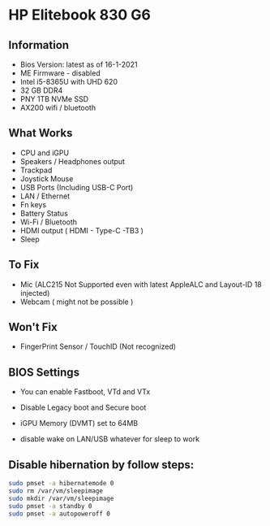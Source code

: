 # HP Elitebook 830 G6

## Information

- Bios Version: latest as of 16-1-2021
- ME Firmware - disabled
- Intel i5-8365U with UHD 620
- 32 GB DDR4
- PNY 1TB NVMe SSD
- AX200 wifi / bluetooth

## What Works

- CPU and iGPU
- Speakers /  Headphones output
- Trackpad
- Joystick Mouse
- USB Ports (Including USB-C Port)
- LAN / Ethernet
- Fn keys
- Battery Status
- Wi-Fi / Bluetooth
- HDMI output ( HDMI - Type-C -TB3 )
- Sleep

## To Fix

- Mic (ALC215 Not Supported even with latest AppleALC and Layout-ID 18 injected)
- Webcam ( might not be possible )

## Won't Fix

- FingerPrint Sensor / TouchID (Not recognized)

## BIOS Settings

- You can enable Fastboot, VTd and VTx

- Disable Legacy boot and Secure boot

- iGPU Memory (DVMT) set to 64MB

- disable wake on LAN/USB whatever for sleep to work

## Disable hibernation by follow steps:

```bash
sudo pmset -a hibernatemode 0
sudo rm /var/vm/sleepimage
sudo mkdir /var/vm/sleepimage
sudo pmset -a standby 0
sudo pmset -a autopoweroff 0
```
